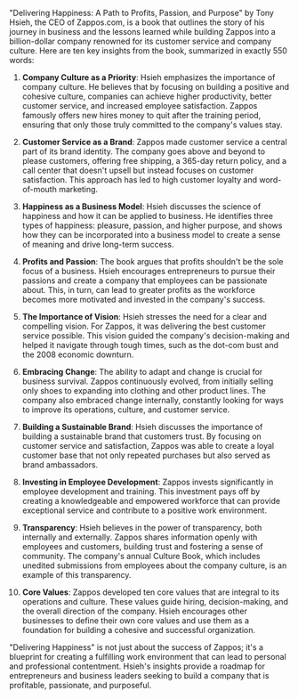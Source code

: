"Delivering Happiness: A Path to Profits, Passion, and Purpose" by Tony Hsieh, the CEO of Zappos.com, is a book that outlines the story of his journey in business and the lessons learned while building Zappos into a billion-dollar company renowned for its customer service and company culture. Here are ten key insights from the book, summarized in exactly 550 words:

1. **Company Culture as a Priority**:
   Hsieh emphasizes the importance of company culture. He believes that by focusing on building a positive and cohesive culture, companies can achieve higher productivity, better customer service, and increased employee satisfaction. Zappos famously offers new hires money to quit after the training period, ensuring that only those truly committed to the company's values stay.

2. **Customer Service as a Brand**:
   Zappos made customer service a central part of its brand identity. The company goes above and beyond to please customers, offering free shipping, a 365-day return policy, and a call center that doesn't upsell but instead focuses on customer satisfaction. This approach has led to high customer loyalty and word-of-mouth marketing.

3. **Happiness as a Business Model**:
   Hsieh discusses the science of happiness and how it can be applied to business. He identifies three types of happiness: pleasure, passion, and higher purpose, and shows how they can be incorporated into a business model to create a sense of meaning and drive long-term success.

4. **Profits and Passion**:
   The book argues that profits shouldn't be the sole focus of a business. Hsieh encourages entrepreneurs to pursue their passions and create a company that employees can be passionate about. This, in turn, can lead to greater profits as the workforce becomes more motivated and invested in the company's success.

5. **The Importance of Vision**:
   Hsieh stresses the need for a clear and compelling vision. For Zappos, it was delivering the best customer service possible. This vision guided the company's decision-making and helped it navigate through tough times, such as the dot-com bust and the 2008 economic downturn.

6. **Embracing Change**:
   The ability to adapt and change is crucial for business survival. Zappos continuously evolved, from initially selling only shoes to expanding into clothing and other product lines. The company also embraced change internally, constantly looking for ways to improve its operations, culture, and customer service.

7. **Building a Sustainable Brand**:
   Hsieh discusses the importance of building a sustainable brand that customers trust. By focusing on customer service and satisfaction, Zappos was able to create a loyal customer base that not only repeated purchases but also served as brand ambassadors.

8. **Investing in Employee Development**:
   Zappos invests significantly in employee development and training. This investment pays off by creating a knowledgeable and empowered workforce that can provide exceptional service and contribute to a positive work environment.

9. **Transparency**:
   Hsieh believes in the power of transparency, both internally and externally. Zappos shares information openly with employees and customers, building trust and fostering a sense of community. The company's annual Culture Book, which includes unedited submissions from employees about the company culture, is an example of this transparency.

10. **Core Values**:
    Zappos developed ten core values that are integral to its operations and culture. These values guide hiring, decision-making, and the overall direction of the company. Hsieh encourages other businesses to define their own core values and use them as a foundation for building a cohesive and successful organization.

"Delivering Happiness" is not just about the success of Zappos; it's a blueprint for creating a fulfilling work environment that can lead to personal and professional contentment. Hsieh's insights provide a roadmap for entrepreneurs and business leaders seeking to build a company that is profitable, passionate, and purposeful.